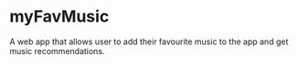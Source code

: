 # myFavMusic
A web app that allows user to add their favourite music to the app and get music recommendations. 

